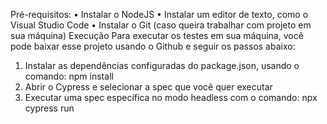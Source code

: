 Pré-requisitos:
•	Instalar o NodeJS
•	Instalar um editor de texto, como o Visual Studio Code
•	Instalar o Git (caso queira trabalhar com projeto em sua máquina)
Execução
Para executar os testes em sua máquina, você pode baixar esse projeto usando o Github e seguir os passos abaixo:
1.	Instalar as dependências configuradas do package.json, usando o comando: npm install
2.	Abrir o Cypress e selecionar a spec que você quer executar
3.	Executar uma spec específica no modo headless com o comando: npx cypress run
